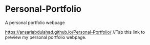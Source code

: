 # Personal-Portfolio
A personal portfolio webpage

https://ansariabdulahad.github.io/Personal-Portfolio/  //Tab this link to preview my personal portfolio webpage.
